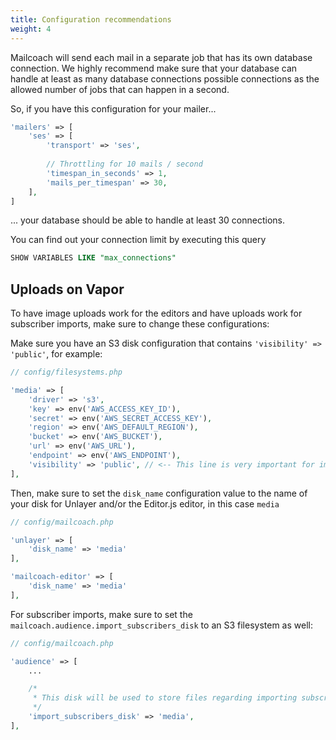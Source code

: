```yaml
---
title: Configuration recommendations
weight: 4
---
```


Mailcoach will send each mail in a separate job that has its own database connection. We highly recommend make sure that your database can handle at least as many database connections possible connections as the allowed number of jobs that can happen in a second.

So, if you have this configuration for your mailer...

```php
'mailers' => [
    'ses' => [
        'transport' => 'ses',
        
        // Throttling for 10 mails / second
        'timespan_in_seconds' => 1,
        'mails_per_timespan' => 30,
    ],
]
```

... your database should be able to handle at least 30 connections.

You can find out your connection limit by executing this query

```sql
SHOW VARIABLES LIKE "max_connections"
```

## Uploads on Vapor

To have image uploads work for the editors and have uploads work for subscriber imports, make sure to change these configurations:

Make sure you have an S3 disk configuration that contains `'visibility' => 'public'`, for example:

```php
// config/filesystems.php

'media' => [
    'driver' => 's3',
    'key' => env('AWS_ACCESS_KEY_ID'),
    'secret' => env('AWS_SECRET_ACCESS_KEY'),
    'region' => env('AWS_DEFAULT_REGION'),
    'bucket' => env('AWS_BUCKET'),
    'url' => env('AWS_URL'),
    'endpoint' => env('AWS_ENDPOINT'),
    'visibility' => 'public', // <-- This line is very important for image uploads to work
],
```

Then, make sure to set the `disk_name` configuration value to the name of your disk for Unlayer and/or the Editor.js editor, in this case `media`

```php
// config/mailcoach.php

'unlayer' => [
    'disk_name' => 'media'
],

'mailcoach-editor' => [
    'disk_name' => 'media'
],
```

For subscriber imports, make sure to set the `mailcoach.audience.import_subscribers_disk` to an S3 filesystem as well:

```php
// config/mailcoach.php

'audience' => [
    ...

    /*
     * This disk will be used to store files regarding importing subscribers.
     */
    'import_subscribers_disk' => 'media',
],
```
